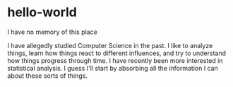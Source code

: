# hello-world
I have no memory of this place

I have allegedly studied Computer Science in the past. I like to analyze things, learn how things react to different influences, and try to understand how things progress through time.  I have recently been more interested in statistical analysis.  I guess I'll start by absorbing all the information I can about these sorts of things.  
